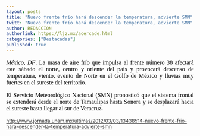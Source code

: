 ```yaml
---
layout: posts
title: "Nuevo frente frío hará descender la temperatura, advierte SMN"
twitt: "Nuevo frente frío hará descender la temperatura, advierte SMN"
author: REDACCION
authorlink: https://ljz.mx/acercade.html
categories: ["Destacadas"]
published: true
---
```

<p style="color: #000000; font-family: Times, 'Times New Roman', serif; font-size: 16px; line-height: normal; text-align: justify;">
  <em>México, DF</em>. La masa de aire frío que impulsa al frente número 38 afectará este sábado el norte, centro y oriente del país y provocará descenso de temperatura, viento, evento de Norte en el Golfo de México y lluvias muy fuertes en el sureste del territorio.
</p>

<p style="color: #000000; font-family: Times, 'Times New Roman', serif; font-size: 16px; line-height: normal; text-align: justify;">
  El Servicio Meteorológico Nacional (SMN) pronosticó que el sistema frontal se extenderá desde el norte de Tamaulipas hasta Sonora y se desplazará hacia el sureste hasta llegar al sur de Veracruz.
</p>

<p style="color: #000000; font-size: 16px; line-height: normal; text-align: justify;">
  <a href="http://www.jornada.unam.mx/ultimas/2012/03/03/13438514-nuevo-frente-frio-hara-descender-la-temperatura-advierte-smn"><span style="color: #333333;"><span style="font-size: small;">http://www.jornada.unam.mx/ultimas/2012/03/03/13438514-nuevo-frente-frio-hara-descender-la-temperatura-advierte-smn</span></span></a>
</p>
